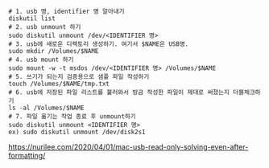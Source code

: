 

```
# 1. usb 명, identifier 명 알아내기
diskutil list 
# 2. usb unmount 하기
sudo diskutil unmount /dev/<IDENTIFIER 명> 
# 3. usb에 새로운 디렉토리 생성하기. 여기서 $NAME은 USB명. 
sudo mkdir /Volumes/$NAME 
# 4. usb mount 하기
sudo mount -w -t msdos /dev/<IDENTIFIER 명> /Volumes/$NAME 
# 5. 쓰기가 되는지 검증용으로 샘플 파일 작성하기
touch /Volumes/$NAME/tmp.txt 
# 6. usb에 저장된 파일 리스트를 불러와서 방금 작성한 파일이 제대로 써졌는지 더블체크하기 
ls -al /Volumes/$NAME 
# 7. 파일 옮기는 작업 종료 후 unmount하기
sudo diskutil unmount <IDENTIFIER 명>
ex) sudo diskutil unmount /dev/disk2s1
```

https://nurilee.com/2020/04/01/mac-usb-read-only-solving-even-after-formatting/